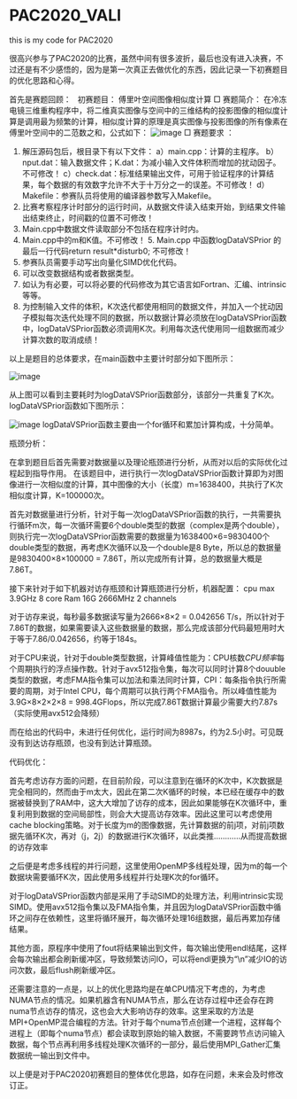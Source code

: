 # PAC2020_VALI
this is my code for PAC2020


很高兴参与了PAC2020的比赛，虽然中间有很多波折，最后也没有进入决赛，不过还是有不少感悟的，因为是第一次真正去做优化的东西，因此记录一下初赛题目的优化思路和心得。

首先是赛题回顾：
 
初赛题目：
傅里叶空间图像相似度计算
□ 赛题简介：
在冷冻电镜三维重构程序中，将二维真实图像与空间中的三维结构的投影图像的相似度计算是调用最为频繁的计算，相似度计算的原理是真实图像与投影图像的所有像素在傅里叶空间中的二范数之和，公式如下：
![image](https://github.com/a919480698/PAC2020_VALI/tree/master/picture/1.png)
□ 赛题要求 ：
1. 解压源码包后，根目录下有以下文件：
a）main.cpp：计算的主程序。
b）nput.dat：输入数据文件；K.dat：为减小输入文件体积而增加的扰动因子。不可修改！
c）check.dat：标准结果输出文件，可用于验证程序的计算结果，每个数据的有效数字允许不大于十万分之一的误差。不可修改！
d）Makefile：参赛队员将使用的编译器参数写入Makefile。
2. 比赛考察程序计时部分的运行时间，从数据文件读入结束开始，到结果文件输出结束终止，时间戳的位置不可修改！
3. Main.cpp中数据文件读取部分不包括在程序计时内。
4. Main.cpp中的m和K值。不可修改！
5. Main.cpp 中函数logDataVSPrior 的最后一行代码return result*disturb0; 不可修改！
6. 参赛队员需要手动写出向量化SIMD优化代码。
7. 可以改变数据结构或者数据类型。
8. 如认为有必要，可以将必要的代码修改为其它语言如Fortran、汇编、intrinsic等等。
9. 为控制输入文件的体积，K次迭代都使用相同的数据文件，并加入一个扰动因子模拟每次迭代处理不同的数据，所以数据计算必须放在logDataVSPrior函数中，logDataVSPrior函数必须调用K次。利用每次迭代使用同一组数据而减少计算次数的取消成绩！


以上是题目的总体要求，在main函数中主要计时部分如下图所示：

![image](https://github.com/a919480698/PAC2020_VALI/tree/master/picture/12.png)

从上图可以看到主要耗时为logDataVSPrior函数部分，该部分一共重复了K次。logDataVSPrior函数如下图所示：


![image](https://github.com/a919480698/PAC2020_VALI/tree/master/picture/3.png)
logDataVSPrior函数主要由一个for循环和累加计算构成，十分简单。


瓶颈分析：

在拿到题目后首先需要对数据量以及理论瓶颈进行分析，从而对以后的实际优化过程起到指导作用。
在该题目中，进行执行一次logDataVSPrior函数计算即为对图像进行一次相似度的计算，其中图像的大小（长度）m=1638400，共执行了K次相似度计算，K=100000次。

首先对数据量进行分析，针对于每一次logDataVSPrior函数的执行，一共需要执行循环m次，每一次循环需要6个double类型的数据（complex是两个double），则执行完一次logDataVSPrior函数需要的数据量为1638400×6=9830400个double类型的数据，再考虑K次循环以及一个double是8 Byte，所以总的数据量是9830400×8×100000 = 7.86T，所以完成所有计算，总的数据量大概是7.86T。

接下来针对于如下机器对访存瓶颈和计算瓶颈进行分析，机器配置：
cpu max 3.9GHz  8 core
Ram 16G 2666MHz  2 channels 

对于访存来说，每秒最多数据读写量为2666×8×2 = 0.042656 T/s，所以针对于7.86T的数据，如果需要读入这些数据量的数据，那么完成该部分代码最短用时大于等于7.86/0.042656，约等于184s。

对于CPU来说，针对于double类型数据，计算峰值性能为：CPU核数*CPU频率*每个周期执行的浮点操作数。针对于avx512指令集，每次可以同时计算8个douuble类型的数据，考虑FMA指令集可以加法和乘法同时计算，CPI：每条指令执行所需要的周期，对于Intel CPU，每个周期可以执行两个FMA指令。所以峰值性能为3.9G×8×2×2×8 = 998.4GFlops，所以完成7.86T数据计算最少需要大约7.87s（实际使用avx512会降频）

而在给出的代码中，未进行任何优化，运行时间为8987s，约为2.5小时。可见既没有到达访存瓶颈，也没有到达计算瓶颈。

代码优化：

首先考虑访存方面的问题，在目前阶段，可以注意到在循环的K次中，K次数据是完全相同的，然而由于m太大，因此在第二次K循环的时候，本已经在缓存中的数据被替换到了RAM中，这大大增加了访存的成本，因此如果能够在K次循环中，重复利用到数据的空间局部性，则会大大提高访存效率。因此这里可以考虑使用cache blocking策略。对于长度为m的图像数据，先计算数据的前j项，对前j项数据先循环K次，再对（j，2j）的数据进行K次循环，以此类推…………从而提高数据的访存效率

之后便是考虑多线程的并行问题，这里使用OpenMP多线程处理，因为m的每一个数据块需要循环K次，因此使用多线程并行处理K次的for循环。

对于logDataVSPrior函数内部是采用了手动SIMD的处理方法，利用intrinsic实现SIMD。使用avx512指令集以及FMA指令集，并且因为logDataVSPrior函数中循环之间存在依赖性，这里将循环展开，每次循环处理16组数据，最后再累加存储结果。

其他方面，原程序中使用了fout将结果输出到文件，每次输出使用endl结尾，这样会每次输出都会刷新缓冲区，导致频繁访问IO，可以将endl更换为“\n”减少IO的访问次数，最后flush刷新缓冲区。

还需要注意的一点是，以上的优化思路均是在单CPU情况下考虑的，为考虑NUMA节点的情况。如果机器含有NUMA节点，那么在访存过程中还会存在跨numa节点访存的情况，这也会大大影响访存的效率。这里采取的方法是MPI+OpenMP混合编程的方法。针对于每个numa节点创建一个进程，这样每个进程上（即每个numa节点）都会读取到原始的输入数据，不需要跨节点访问输入数据，每个节点再利用多线程处理K次循环的一部分，最后使用MPI_Gather汇集数据统一输出到文件中。

以上便是对于PAC2020初赛题目的整体优化思路，如存在问题，未来会及时修改订正。
